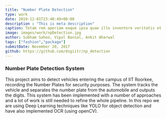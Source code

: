 ```yaml
---
title: "Number Plate Detection"
type: work
date: 2019-12-01T23:40:49+00:00
description : "This is meta description"
caption: Totam rem aperiam eaque ipsa quae illo inventore veritatis et quasi architebetea...
image: images/work/npDetection.jpg
author: Subham Sahoo, Vipul Bansal, Ankit Aharwal
tags: ["fashion","package"]
submitDate: November 20, 2017
github: https://github.com/dsgiitr/np_detection
---
```


### Number Plate Detection System

This project aims to detect vehicles entering the campus of IIT Roorkee, recording the Number Plates for security purposes. The system tracks the vehicle and separates the number plate from the automobile and outputs the digits. This system has been implemented with a number of approaches and a lot of work is still needed to refine the whole pipeline. In this repo we are using Deep Learning techniques like YOLO for object detection and have also implemented OCR (using openCV).